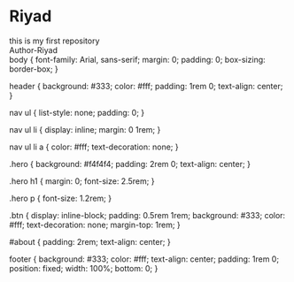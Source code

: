 # Riyad
this is my first repository
<br>
Author-Riyad
<br>body {
    font-family: Arial, sans-serif;
    margin: 0;
    padding: 0;
    box-sizing: border-box;
}

header {
    background: #333;
    color: #fff;
    padding: 1rem 0;
    text-align: center;
}

nav ul {
    list-style: none;
    padding: 0;
}

nav ul li {
    display: inline;
    margin: 0 1rem;
}

nav ul li a {
    color: #fff;
    text-decoration: none;
}

.hero {
    background: #f4f4f4;
    padding: 2rem 0;
    text-align: center;
}

.hero h1 {
    margin: 0;
    font-size: 2.5rem;
}

.hero p {
    font-size: 1.2rem;
}

.btn {
    display: inline-block;
    padding: 0.5rem 1rem;
    background: #333;
    color: #fff;
    text-decoration: none;
    margin-top: 1rem;
}

#about {
    padding: 2rem;
    text-align: center;
}

footer {
    background: #333;
    color: #fff;
    text-align: center;
    padding: 1rem 0;
    position: fixed;
    width: 100%;
    bottom: 0;
}
